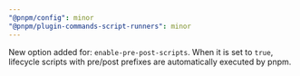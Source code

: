 ```yaml
---
"@pnpm/config": minor
"@pnpm/plugin-commands-script-runners": minor
---
```


New option added for: `enable-pre-post-scripts`. When it is set to `true`, lifecycle scripts with pre/post prefixes are automatically executed by pnpm.
